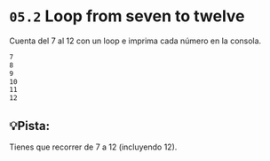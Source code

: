 # `05.2` Loop from seven to twelve

Cuenta del 7 al 12 con un loop e imprima cada número en la consola.

```bash
7
8
9
10
11
12
```

## 💡Pista:

Tienes que recorrer de 7 a 12 (incluyendo 12).



